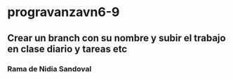 # progravanzavn6-9

## Crear un branch con su nombre y subir el trabajo en clase diario y tareas etc

### Rama de Nidia Sandoval
